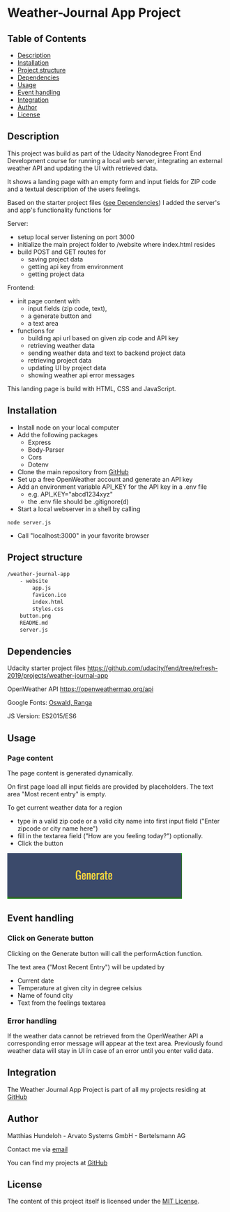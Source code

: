 # Weather-Journal App Project

## Table of Contents

* [Description](#description)
* [Installation](#installation)
* [Project structure](#project-structure)
* [Dependencies](#dependencies)
* [Usage](#usage)
* [Event handling](#event-handling)
* [Integration](#integration)
* [Author](#author)
* [License](#license)

## Description

This project was build as part of the Udacity Nanodegree Front End Development course for running a local web server, 
integrating an external weather API and updating the UI with retrieved data.

It shows a landing page with an empty form and input fields for ZIP code and a textual description of the users feelings.

Based on the starter project files ([see Dependencies](#dependencies)) I added the server's and app's functionality functions for

Server:
* setup local server listening on port 3000
* initialize the main project folder to /website where index.html resides
* build POST and GET routes for
  * saving project data
  * getting api key from environment
  * getting project data

Frontend:
* init page content with 
  * input fields (zip code, text), 
  * a generate button and 
  * a text area
* functions for 
  * building api url based on given zip code and API key
  * retrieving weather data 
  * sending weather data and text to backend project data
  * retrieving project data
  * updating UI by project data
  * showing weather api error messages 

This landing page is build with HTML, CSS and JavaScript.

## Installation
- Install node on your local computer
- Add the following packages
  - Express
  - Body-Parser
  - Cors
  - Dotenv
- Clone the main repository from [GitHub](https://github.com/MHundeloh/MHundeloh.github.io)
- Set up a free OpenWeather account and generate an API key
- Add an environment variable API_KEY for the API key in a .env file
  - e.g. API_KEY="abcd1234xyz"
  - the .env file should be .gitignore(d)
- Start a local webserver in a shell by calling 
```
node server.js
```
- Call "localhost:3000" in your favorite browser

## Project structure
```
/weather-journal-app
    - website
        app.js
        favicon.ico
        index.html
        styles.css
    button.png
    README.md
    server.js
```

## Dependencies
Udacity starter project files <https://github.com/udacity/fend/tree/refresh-2019/projects/weather-journal-app>

OpenWeather API <https://openweathermap.org/api>

Google Fonts: [Oswald, Ranga](https://fonts.googleapis.com/css?family=Oswald:400,600,700|Ranga:400,700&display=swap)

JS Version: ES2015/ES6

## Usage

### Page content
The page content is generated dynamically.

On first page load all input fields are provided by placeholders.
The text area "Most recent entry" is empty.

To get current weather data for a region 
- type in a valid zip code or a valid city name into first input field ("Enter zipcode or city name here")
- fill in the textarea field ("How are you feeling today?") optionally.
- Click the button

![button.png](src/client/media/button.png)

## Event handling
### Click on Generate button
Clicking on the Generate button will call the performAction function.

The text area ("Most Recent Entry") will be updated by
- Current date
- Temperature at given city in degree celsius
- Name of found city
- Text from the feelings textarea

### Error handling
If the weather data cannot be retrieved from the OpenWeather API a corresponding error message will appear at the text area.
Previously found weather data will stay in UI in case of an error until you enter valid data.

## Integration

The Weather Journal App Project is part of all my projects residing at [GitHub](https://github.com/MHundeloh.github.io)

## Author
Matthias Hundeloh - Arvato Systems GmbH - Bertelsmann AG

Contact me via [email](mailto:matthias.hundeloh@bertelsmann.de)

You can find my projects at [GitHub](https://github.com/MHundeloh)

## License
The content of this project itself is licensed under the [MIT License](../LICENSE).